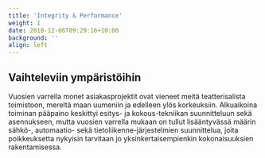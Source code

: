 ```yaml
---
title: 'Integrity & Performance'
weight: 1
date: 2018-12-06T09:29:16+10:00
background: ''
align: left
---
```


## Vaihteleviin ympäristöihin

Vuosien varrella monet asiakasprojektit ovat vieneet meitä teatterisalista toimistoon, mereltä  maan uumeniin ja edelleen ylös korkeuksiin. Alkuaikoina toiminan pääpaino keskittyi esitys- ja kokous-tekniikan suunnitteluun sekä asennukseen, mutta vuosien varrella mukaan on tullut lisääntyvässä määrin sähkö-, automaatio- sekä tietoliikenne-järjestelmien suunnittelua, joita poikkeuksetta nykyisin tarvitaan jo yksinkertaisempienkin kokonaisuuksien rakentamisessa. 